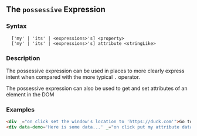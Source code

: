 
## The `possessive` Expression

### Syntax

```
  ['my' | 'its' | <expressions>'s] <property>
  ['my' | 'its' | <expressions>'s] attribute <stringLike>
```

### Description

The possessive expression can be used in places to more clearly express intent when compared with the more typical 
`.` operator.

The possessive expression can also be used to get and set attributes of an element in the DOM



### Examples

```html
<div _="on click set the window's location to 'https://duck.com'">Go to Duck Duck Go</div>
<div data-demo='Here is some data...' _="on click put my attribute data-demo into me">Replace Me w/ Attribute Data</div>
```
